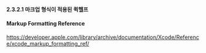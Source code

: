#### 2.3.2.1 마크업 형식이 적용된 퀵헬프
#### Markup Formatting Reference
https://developer.apple.com/library/archive/documentation/Xcode/Reference/xcode_markup_formatting_ref/
